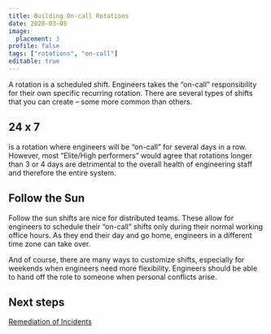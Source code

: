```yaml
---
title: Building On-call Rotations
date: 2020-03-05
image:
  placement: 3
profile: false
tags: ["rotations", "on-call"]
editable: true
---
```


A rotation is a scheduled shift. Engineers takes the “on-call” responsibility for their own specific recurring rotation. There are several types of shifts that you can create – some more common than others.

## 24 x 7

is a rotation where engineers will be “on-call” for several days in a row. However, most “Elite/High performers” would agree that rotations longer than 3 or 4 days are detrimental to the overall health of engineering staff and therefore the entire system.  

## Follow the Sun

Follow the sun shifts are nice for distributed teams. These allow for engineers to schedule their “on-call” shifts only during their normal working office hours. As they end their day and go home, engineers in a different time zone can take over.

And of course, there are many ways to customize shifts, especially for weekends when engineers need more flexibility. Engineers should be able to hand off the role to someone when personal conflicts arise.

## Next steps

[Remediation of Incidents](/post/remediation-of-incidents/)

